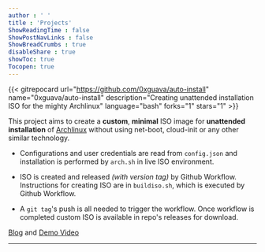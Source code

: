 ```yaml
---
author : ' '
title : 'Projects'
ShowReadingTime : false
ShowPostNavLinks : false
ShowBreadCrumbs : true
disableShare : true
showToc: true 
Tocopen: true
---
```


{{< gitrepocard url="https://github.com/0xguava/auto-install" name="0xguava/auto-install"
description="Creating unattended installation ISO for the mighty Archlinux" language="bash" forks="1" stars="1" >}}

This project aims to create a **custom**, **minimal** ISO image for **unattended installation** of [Archlinux](https://archlinux.org)
without using net-boot, cloud-init or any other similar technology.

- Configurations and user credentials are read from `config.json` and installation is performed by `arch.sh` in live ISO environment.

- ISO is created and released *(with version tag)* by Github Workflow. Instructions for creating ISO are in `buildiso.sh`,
which is executed by Github Workflow.

- A `git tag`'s push is all needed to trigger the workflow. Once workflow is completed custom ISO is available in repo's releases for download.

[Blog](/blogs/auto-install-blog) and [Demo Video](https://github.com/user-attachments/assets/81611158-3fe2-4cf9-bbdb-f9ae7d456a17)

---
